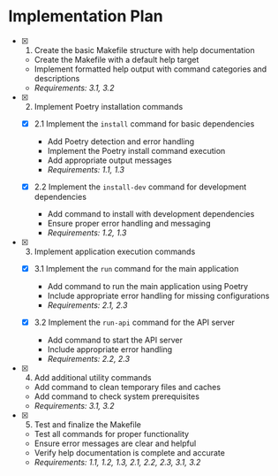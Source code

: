 # Implementation Plan

- [x] 1. Create the basic Makefile structure with help documentation
  - Create the Makefile with a default help target
  - Implement formatted help output with command categories and descriptions
  - _Requirements: 3.1, 3.2_

- [x] 2. Implement Poetry installation commands
  - [x] 2.1 Implement the `install` command for basic dependencies
    - Add Poetry detection and error handling
    - Implement the Poetry install command execution
    - Add appropriate output messages
    - _Requirements: 1.1, 1.3_

  - [x] 2.2 Implement the `install-dev` command for development dependencies
    - Add command to install with development dependencies
    - Ensure proper error handling and messaging
    - _Requirements: 1.2, 1.3_

- [x] 3. Implement application execution commands
  - [x] 3.1 Implement the `run` command for the main application
    - Add command to run the main application using Poetry
    - Include appropriate error handling for missing configurations
    - _Requirements: 2.1, 2.3_

  - [x] 3.2 Implement the `run-api` command for the API server
    - Add command to start the API server
    - Include appropriate error handling
    - _Requirements: 2.2, 2.3_

- [x] 4. Add additional utility commands
  - Add command to clean temporary files and caches
  - Add command to check system prerequisites
  - _Requirements: 3.1, 3.2_

- [x] 5. Test and finalize the Makefile
  - Test all commands for proper functionality
  - Ensure error messages are clear and helpful
  - Verify help documentation is complete and accurate
  - _Requirements: 1.1, 1.2, 1.3, 2.1, 2.2, 2.3, 3.1, 3.2_